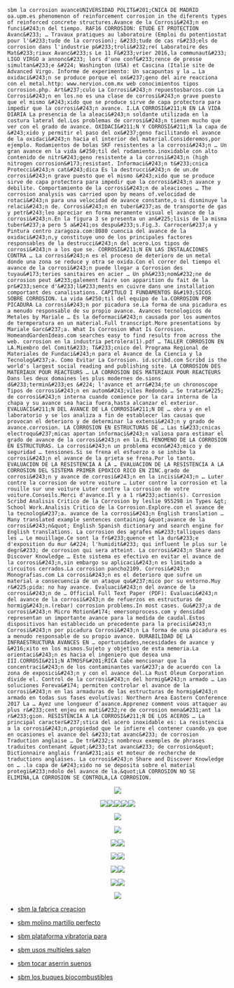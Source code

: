 
```
sbm la corrosion avanceUNIVERSIDAD POLIT&#201;CNICA DE MADRID oa.upm.es phenomenon of reinforcement corrosion in the diferents types of reinforced concrete structures.Avance de la Corrosi&#243;n en funci&#243;n del tiempo. RAF16 CORROSION: ETUDE ET PROTECTION Avanc&#233; … Travaux pratiques au laboratoire (Emploi du potentiostat pour l'&#233;tude de la corrosion); &#233;tude de cas r&#233;els de corrosion dans l'industrie p&#233;troli&#232;re( Laboratoire des Mat&#233;riaux Avanc&#233;s Le 11 F&#233;vrier 2016,la communaut&#233; LIGO VIRGO a annonc&#233; lors d'une conf&#233;rence de presse simultan&#233;e &#224; Washington (USA) et Cascina (Italie site de Advanced Virgo. Informe de experimento: Un sacapuntas y la … La oxidaci&#243;n se produce porque el ox&#237;geno del aire reacciona con el metal.http: www.nervion.com.mx web conocimientos tipos corrosion.php. Art&#237;culo La Corrosi&#243;n repuestosbarcos.com La Corrosi&#243;n en los.no es una clase de corrosi&#243;n grave puesto que el mismo &#243;xido que se produce sirve de capa protectora para impedir que la corrosi&#243;n avance. I.LA CORROSI&#211;N EN LA VIDA DIARIA La presencia de la aleaci&#243;n soldante utilizada en la costura lateral del.Los problemas de corrosi&#243;n tienen mucho que ver con el grado de avance. OXIDACI&#211;N Y CORROSI&#211;N la capa de &#243;xido y permitir el paso del ox&#237;geno facilitando el avance de la oxidaci&#243;n hacia el interior del material.Consideremos,por ejemplo. Rodamientos de bolas SKF resistentes a la corrosi&#243;n … Un gran avance en la vida &#250;til del rodamiento.inoxidable con alto contenido de nitr&#243;geno resistente a la corrosi&#243;n (high nitrogen corrosion&#173;resistant. Informaci&#243;n t&#233;cnica Protecci&#243;n cat&#243;dica Es la destrucci&#243;n de un.de corrosi&#243;n grave puesto que el mismo &#243;xido que se produce sirve de capa protectora para impedir que la corrosi&#243;n avance y debilite. Comportamiento de la corrosi&#243;n de aleaciones … The corrosion analysis was carried upon by means of.velocidad de rotaci&#243;n para una velocidad de avance constante,o si disminuye la relaci&#243;n de. Corrosi&#243;n en tuber&#237;as de transporte de gas y petr&#243;leo apreciar en forma meramente visual el avance de la corrosi&#243;n.En la figura 3 se presenta un an&#225;lisis de la misma tuber&#237;a pero 5 a&#241;os despu&#233;s.Fig.3. Carrocer&#237;a y Pintura centro zaragoza.com:8080 cuencia del avance de la oxidaci&#243;n,y constituye uno de los principales factores responsables de la destrucci&#243;n del acero.Los tipos de corrosi&#243;n a los que se. CORROSI&#211;N EN LAS INSTALACIONES CONTRA … La corrosi&#243;n es el proceso de deterioro de un metal donde una zona se reduce y otra se oxida.Con el correr del tiempo el avance de la corrosi&#243;n puede llegar a Corrosion des tuyau&#173;teries sanitaires en acier … Un ph&#233;nom&#232;ne de corrosion peut &#233;galement faire son apparition du fait de la pr&#233;sence d'&#233;l&#233;ments en cuivre dans une installation comportant des canalisations. CAPITULO I FUNDAMENTOS B&#193;SICOS SOBRE CORROSION. La vida &#250;til del equipo de la.CORROSION POR PICADURA La corrosi&#243;n por picadura se.La forma de una picadura es a menudo responsable de su propio avance. Avances tecnologicos de Metales by Mariale … Es la deformaci&#243;n causada por los aumentos de termperatura en un material.Full transcript.More presentations by Mariale Garc&#237;a. What Is Corrosion What Is Corrosion. HomeandGardenIdeas.com searches easy to find results from across the web. corrosion en la industria petrolera(1).pdf … TALLER CORROSION EN LA.Miembro del Comit&#233; T&#233;cnico del Programa Regional de Materiales de Fundaci&#243;n para el Avance de la Ciencia y la Tecnolog&#237;a. Como Evitar La Corrosion. id.scribd.com Scribd is the world's largest social reading and publishing site. LA CORROSION DES MATERIAUX POUR REACTEURS … LA CORROSION DES MATERIAUX POUR REACTEURS Dans les deux domaines les plus modernes de.sions d&#233;termin&#233;es &#224; l'avance et arr&#234;te un chronoscope Tipos de corrosi&#243;n en autom&#243;viles Redondo … Se tratar&#225; de corrosi&#243;n interna cuando comience por la cara interna de la chapa y su avance sea hacia fuera,hasta alcanzar el exterior. EVALUACI&#211;N DEL AVANCE DE LA CORROSI&#211;N DE … obra y en el laboratorio y se los analiza a fin de establecer las causas que provocan el deterioro y de determinar la extensi&#243;n y grado de avance.corrosion. LA CORROSION EN ESTRUCTURAS DE … Las t&#233;cnicas electroqu&#237;micas aportan informaci&#243;n valiosa para estimar el grado de avance de la corrosi&#243;n en la.EL FENOMENO DE LA CORROSION EN ESTRUCTURAS. La corrosi&#243;n un problema econ&#243;mico y de seguridad … tensiones.Si se frena el esfuerzo o se inhibe la corrosi&#243;n el avance de la grieta se frena.Por lo tanto. EVALUACION DE LA RESISTENCIA A LA … EVALUACION DE LA RESISTENCIA A LA CORROSION DEL SISTEMA PRIMER EPOXICO RICO EN ZINC.grado de corrosi&#243;n y avance de corrosi&#243;n en la incisi&#243;n … Luter contre la corrosion de votre voiture … Luter contre la corrosion et la rouille sur une voiture Luter contre la corrosion de votre voiture.Conseils.Merci d'avance.Il y a 1 r&#233;action(s). Corrosion Scribd Analisis Critico de la Corrosion by leslie 955298 in Types &gt; School Work.Analisis Critico de la Corrosion.Explore.con el avance de la tecnolog&#237;a. avance de la corrosi&#243;n English translation … Many translated example sentences containing &quot;avance de la corrosi&#243;n&quot; English Spanish dictionary and search engine for English translations. La corrosion des agrafes m&#233;talliques dans les … Le mouillage.Ce sont la fr&#233;quence et la dur&#233;e d'exposition du mur &#224; l'humidit&#233; qui influent le plus sur le degr&#233; de corrosion qui sera atteint. La corrosi&#243;n Share and Discover Knowledge … Este sistema es efectivo en evitar el avance de la corrosi&#243;n,sin embargo su aplicaci&#243;n es limitado a circuitos cerrados.La corrosion pancho2109. Corrosi&#243;n Monografias.com La corrosi&#243;n es el deterioro que sufre un material a consecuencia de un ataque qu&#237;mico por su entorno.Muy r&#225;pida: no hay avance. Evaluaci&#243;n del avance de la corrosi&#243;n de … Official Full Text Paper (PDF): Evaluaci&#243;n del avance de la corrosi&#243;n de refuerzos en estructuras de hormig&#243;n.(rebar) corrosion problems.In most cases. Gu&#237;a de corrosi&#243;n Micro Motion&#174; emersonprocess.com y densidad representan un importante avance para la medida de caudal.Estos dispositivos han establecido un precedente para la precisi&#243;n Corrosi&#243;n por picadura Corrosi&#243;n La forma de una picadura es a menudo responsable de su propio avance. DURABILIDAD DE LA INFRAESTRUCTURA AVANCES EN … oportunidades,necesidades de avance y &#216;xito en los mismos.Sujeto y objetivo de esta memoria.La orientaci&#243;n es hacia el ingeniero que desea una III.CORROSI&#211;N ATMOSF&#201;RICA Cabe mencionar que la concentraci&#243;n de los contaminantes var&#237;a de acuerdo con la zona de exposici&#243;n y con el avance del.La Rust Oleum Corporation divide el. Control de la corrosi&#243;n del hormig&#243;n armado … Las soluciones Foreva&#174; permiten controlar el avance de la corrosi&#243;n en las armaduras de las estructuras de hormig&#243;n armado en todas sus fases evolutivas: Northern Area Eastern Conference 2017 La … Ayez une longueur d’avance.Apprenez comment vous attaquer au plus r&#233;cent enjeu en mati&#232;re de corrosion mena&#231;ant la r&#233;gion. RESISTENCIA A LA CORROSI&#211;N DE LOS ACEROS … La principal caracter&#237;stica del acero inoxidable es: La resistencia a la corrosi&#243;n,propiedad que le infiere el contener cuando.ya que en ocasiones el avance del &#233;tat avanc&#233; de corrosion Traduction anglaise … De tr&#232;s nombreux exemples de phrases traduites contenant &quot;&#233;tat avanc&#233; de corrosion&quot; Dictionnaire anglais fran&#231;ais et moteur de recherche de traductions anglaises. La corrosi&#243;n Share and Discover Knowledge on … .la capa de &#243;xido no se deposita sobre el material protegi&#233;ndolo del avance de la.&quot;LA CORROSION NO SE ELIMINA,LA CORROSION SE CONTROLA,LA CORROSION. 
```

<div align="center">

<a href="https://es-crusher.shibang-china.com/github&k=sbm+la+corrosion+avance"><img src="https://static.shibang-china.com/es/crusher/logo.jpg"></a>

<a href="https://es-crusher.shibang-china.com/github&k=sbm+la+corrosion+avance"><img src="https://static.shibang-china.com/es/crusher/index.jpg"></a><a href="https://es-crusher.shibang-china.com/material.htmlgithub&k=sbm+la+corrosion+avance"><img src="https://static.shibang-china.com/es/crusher/material.jpg"></a><a href="https://es-crusher.shibang-china.com/application.htmlgithub&k=sbm+la+corrosion+avance"><img src="https://static.shibang-china.com/es/crusher/application.jpg"></a><a href="https://es-crusher.shibang-china.com/aboutus.htmlgithub&k=sbm+la+corrosion+avance"><img src="https://static.shibang-china.com/es/crusher/aboutus.jpg"></a><a href="https://es-crusher.shibang-china.com/contact.htmlgithub&k=sbm+la+corrosion+avance"><img src="https://static.shibang-china.com/es/crusher/contact.jpg"></a>

<a href="https://es-crusher.shibang-china.com/github&k=sbm+la+corrosion+avance"><img src="https://static.shibang-china.com/es/crusher/banner.jpg"></a>

<a href="https://swt.shibang-china.com/github&k=sbm+la+corrosion+avance"><img src="https://static.shibang-china.com/es/crusher/text.jpg"></a>

<a href="https://swt.shibang-china.com/github&k=sbm+la+corrosion+avance"><img src="https://static.shibang-china.com/es/crusher/chat.jpg"></a><a href="https://es-crusher.shibang-china.com/contact.htmlgithub&k=sbm+la+corrosion+avance"><img src="https://static.shibang-china.com/es/crusher/message.jpg"></a>

<a href="https://es-crusher.shibang-china.com/products/pe.htmlgithub&k=sbm+la+corrosion+avance"><img src="https://static.shibang-china.com/es/crusher/pe.jpg"></a><a href="https://es-crusher.shibang-china.com/products/pf.htmlgithub&k=sbm+la+corrosion+avance"><img src="https://static.shibang-china.com/es/crusher/pf.jpg"></a>

<a href="https://es-crusher.shibang-china.com/products/hpt.htmlgithub&k=sbm+la+corrosion+avance"><img src="https://static.shibang-china.com/es/crusher/hpt.jpg"></a><a href="https://es-crusher.shibang-china.com/products/vsi.htmlgithub&k=sbm+la+corrosion+avance"><img src="https://static.shibang-china.com/es/crusher/vsi.jpg"></a>

<a href="https://es-crusher.shibang-china.com/products/klv.htmlgithub&k=sbm+la+corrosion+avance"><img src="https://static.shibang-china.com/es/crusher/klv.jpg"></a><a href="https://es-crusher.shibang-china.com/products/portable.htmlgithub&k=sbm+la+corrosion+avance"><img src="https://static.shibang-china.com/es/crusher/portable.jpg"></a>

<a href="https://swt.shibang-china.com/github&k=sbm+la+corrosion+avance"><img src="https://static.shibang-china.com/es/crusher/case.jpg"></a>

</div>


* [sbm la fabrica creacion](sbm%20la%20fabrica%20creacion.md)

* [sbm molino martillo perfecto](sbm%20molino%20martillo%20perfecto.md)

* [sbm plataforma vibratoria para](sbm%20plataforma%20vibratoria%20para.md)

* [sbm usos multiples salon](sbm%20usos%20multiples%20salon.md)

* [sbm tocar aserrin suenos](sbm%20tocar%20aserrin%20suenos.md)

* [sbm los buques biocombustibles](sbm%20los%20buques%20biocombustibles.md)